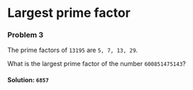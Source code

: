 # Largest prime factor
### Problem 3

The prime factors of `13195` are `5, 7, 13, 29`.

What is the largest
prime factor of the number `600851475143`?



#### Solution: `6857`
